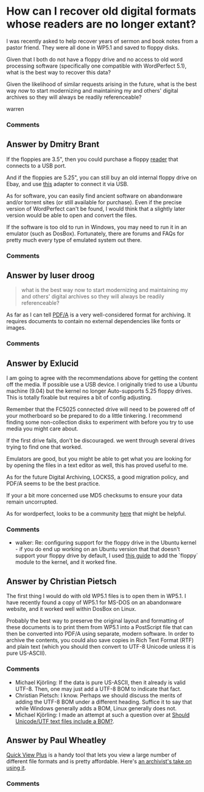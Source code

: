 How can I recover old digital formats whose readers are no longer extant?
=====================
I was recently asked to help recover years of sermon and book notes from
a pastor friend. They were all done in WP5.1 and saved to floppy disks.

Given that I both do not have a floppy drive and no access to old word
processing software (specifically one compatible with WordPerfect 5.1),
what is the best way to recover this data?

Given the likelihood of similar requests arising in the future, what is
the best way *now* to start modernizing and maintaining my and others'
digital archives so they will always be readily referenceable?

warren

### Comments ###


Answer by Dmitry Brant
----------------
If the floppies are 3.5", then you could purchase a floppy
[reader](http://www.newegg.com/Product/Product.aspx?Item=N82E16821105004)
that connects to a USB port.

And if the floppies are 5.25", you can still buy an old internal floppy
drive on Ebay, and use [this](http://www.deviceside.com/fc5025.html)
adapter to connect it via USB.

As for software, you can easily find ancient software on abandonware
and/or torrent sites (or still available for purchase). Even if the
precise version of WordPerfect can't be found, I would think that a
slightly later version would be able to open and convert the files.

If the software is too old to run in Windows, you may need to run it in
an emulator (such as DosBox). Fortunately, there are forums and FAQs for
pretty much every type of emulated system out there.

### Comments ###

Answer by luser droog
----------------
> what is the best way now to start modernizing and maintaining my and
> others' digital archives so they will always be readily referenceable?

As far as I can tell [PDF/A](http://en.wikipedia.org/wiki/PDF/A) is a
very well-considered format for archiving. It requires documents to
contain no external dependencies like fonts or images.

### Comments ###

Answer by Exlucid
----------------
I am going to agree with the recommendations above for getting the
content off the media. If possible use a USB device. I originally tried
to use a Ubuntu machine (9.04) but the kernel no longer Auto-supports
5.25 floppy drives. This is totally fixable but requires a bit of config
adjusting.

Remember that the FC5025 connected drive will need to be powered off of
your motherboard so be prepared to do a little tinkering. I recommend
finding some non-collection disks to experiment with before you try to
use media you might care about.

If the first drive fails, don't be discouraged. we went through several
drives trying to find one that worked.

Emulators are good, but you might be able to get what you are looking
for by opening the files in a text editor as well, this has proved
useful to me.

As for the future Digital Archiving, LOCKSS, a good migration policy,
and PDF/A seems to be the best practice.

If your a bit more concerned use MD5 checksums to ensure your data
remain uncorrupted.

As for wordperfect, looks to be a community
[here](http://www.wpuniverse.com/) that might be helpful.

### Comments ###
* walker: Re: configuring support for the floppy drive in the Ubuntu kernel - if
you do end up working on an Ubuntu version that that doesn't support
your floppy drive by default, I used [this
guide](https://justanotherwebblog.wordpress.com/2009/03/01/howto-use-floppy-in-ubuntu-810/)
to add the \`floppy\` module to the kernel, and it worked fine.

Answer by Christian Pietsch
----------------
The first thing I would do with old WP5.1 files is to open them in
WP5.1. I have recently found a copy of WP5.1 for MS-DOS on an
abandonware website, and it worked well within DosBox on Linux.

Probably the best way to preserve the original layout and formatting of
these documents is to print them from WP5.1 into a PostScript file that
can then be converted into PDF/A using separate, modern software. In
order to archive the contents, you could also save copies in Rich Text
Format (RTF) and plain text (which you should then convert to UTF-8
Unicode unless it is pure US-ASCII).

### Comments ###
* Michael Kjörling: If the data is pure US-ASCII, then it already is valid UTF-8. Then, one
may just add a UTF-8 BOM to indicate that fact.
* Christian Pietsch: I know. Perhaps we should discuss the merits of adding the UTF-8 BOM
under a different heading. Suffice it to say that while Windows
generally adds a BOM, Linux generally does not.
* Michael Kjörling: I made an attempt at such a question over at [Should Unicode/UTF text
files include a
BOM?](http://digitalpreservation.stackexchange.com/q/52/97).

Answer by Paul Wheatley
----------------
[Quick View Plus](http://en.wikipedia.org/wiki/QuickView) is a handy
tool that lets you view a large number of different file formats and is
pretty affordable. Here's [an archivist's take on using
it](http://digital-archiving.blogspot.co.uk/2013/02/in-praise-of-quick-view-plus.html).

### Comments ###

